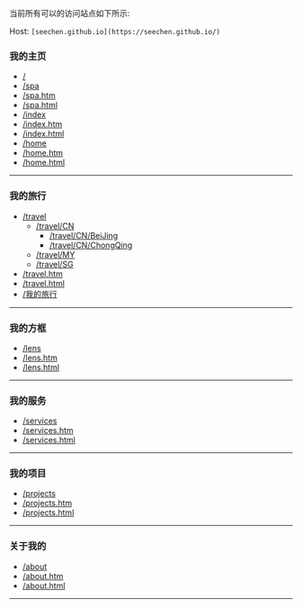 

当前所有可以的访问站点如下所示:

Host: `[seechen.github.io](https://seechen.github.io/)`

### 我的主页

- <a href="/">/</a>
- <a href="/spa">/spa</a>
- <a href="/spa.htm">/spa.htm</a>
- <a href="/spa.html">/spa.html</a>
- <a href="/index">/index</a>
- <a href="/index.htm">/index.htm</a>
- <a href="/index.html">/index.html</a>
- <a href="/home">/home</a>
- <a href="/home.htm">/home.htm</a>
- <a href="/home.html">/home.html</a>

---

### 我的旅行

- <a href="/travel">/travel</a>
    - <a href="/travel/CN">/travel/CN</a>
        - <a href="/travel/CN/BeiJing">/travel/CN/BeiJing</a>
        - <a href="/travel/CN/ChongQing">/travel/CN/ChongQing</a>
    - <a href="/travel/SG">/travel/MY</a>
    - <a href="/travel/MY">/travel/SG</a>
- <a href="/travel.htm">/travel.htm</a>
- <a href="/travel.html">/travel.html</a>
- <a href="/我的旅行">/我的旅行</a>

---

### 我的方框

- <a href="/lens">/lens</a>
- <a href="/lens.htm">/lens.htm</a>
- <a href="/lens.html">/lens.html</a>

---

### 我的服务

- <a href="/services">/services</a>
- <a href="/services.htm">/services.htm</a>
- <a href="/services.html">/services.html</a>

---

### 我的项目

- <a href="/projects">/projects</a>
- <a href="/projects.htm">/projects.htm</a>
- <a href="/projects.html">/projects.html</a>

---

### 关于我的

- <a href="/about">/about</a>
- <a href="/about.htm">/about.htm</a>
- <a href="/about.html">/about.html</a>

---
